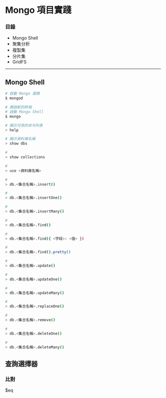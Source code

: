 # Mongo 項目實踐

### 目錄
* Mongo Shell
* 聚集分析
* 複製集
* 分片集
* GridFS

***

## Mongo Shell
```bash
# 啟動 Mongo 服務
$ mongod
```

```bash
# 開啟新的終端
# 啟動 Mongo Shell
$ mongo
```

```bash
# 顯示可用的命令列表
> help
```

```bash
# 顯示資料庫名稱
> show dbs
```

```bash
# 
> show collections
```

```bash
#
> use <資料庫名稱>
```

```bash
#
> db.<集合名稱>.insert()

#
> db.<集合名稱>.insertOne()

#
> db.<集合名稱>.insertMany()
```

```bash
#
> db.<集合名稱>.find()

#
> db.<集合名稱>.find({ <字段>: <值> })

#
> db.<集合名稱>.find().pretty()
```

```bash
#
> db.<集合名稱>.update()

#
> db.<集合名稱>.updateOne()

#
> db.<集合名稱>.updateMany()

#
> db.<集合名稱>.replaceOne()
```

```bash
#
> db.<集合名稱>.remove()

#
> db.<集合名稱>.deleteOne()

#
> db.<集合名稱>.deleteMany()
```

## 查詢選擇器

### 比對
$eq 

